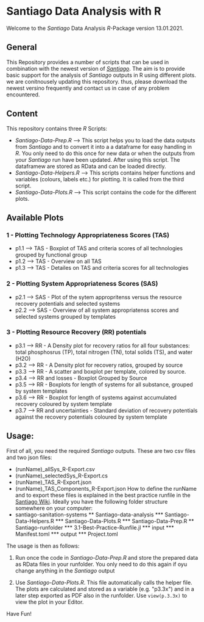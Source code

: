 # Santiago Data Analysis with R

Welcome to the _Santiago_ Data Analysis _R_-Package version 13.01.2021.

## General  

This Repository provides a number of scripts that can be used in combination with the newest version of [_Santiago_](https://github.com/santiago-sanitation-systems/Santiago.jl).
The aim is to provide basic support for the analysis of _Santiago_ outputs in R using different plots. 
we are conitnousely updating this repository. thus, please download the newest versino frequently and contact us in case of any problem encountered.

## Content
This repository contains three _R_ Scripts:  

* _Santiago-Data-Prep.R_ --> This script helps you to load the data outputs from _Santiago_ and to convert it into a a dataframe for easy handling in _R_. You only need to do this once for new data or when the outputs from your _Santiago_ run have been updated. After using this script. The dataframew are stored as RData and can be loaded directly.
* _Santiago-Data-Helpers.R_ --> This scripts contains helper functions and variables (colours, labels etc.) for plotting. It is called from the third script.
* _Santiago-Data-Plots.R_ --> This script contains the code for the different plots.

## Available Plots 
### 1 - Plotting Technology Appropriateness Scores (TAS)
* p1.1 --> TAS - Boxplot of TAS and criteria scores of all technologies grouped by functional group
* p1.2 --> TAS - Overview on all TAS
* p1.3 --> TAS - Detailes on TAS and criteria scores for all technologies
### 2 - Plotting System Appropriateness Scores (SAS)
* p2.1 --> SAS - Plot of the sytem appropritenss versus the resource recovery potentials and selected systems
* p2.2 --> SAS - Overview of all system appropriatenss scores and selected systems grouped by templates
### 3 - Plotting Resource Recovery (RR) potentials
* p3.1 --> RR - A Density plot for recovery ratios for all four substances: total phosphosrus (TP), total nitrogen (TN), total solids (TS), and water (H2O)
* p3.2 --> RR - A Density plot for recovery ratios, grouped by source
* p3.3 --> RR - A scatter and boxplot per template, colored by source.
* p3.4 --> RR and losses - Boxplot Grouped by Source 
* p3.5 --> RR - Boxplots for length of systems for all substance, grouped by system templates
* p3.6 --> RR - Boxplot for length of systems against accumulated recovery coloured by system template
* p3.7 --> RR and uncertainties - Standard deviation of recovery potentials against the recovery potentials coloured by system template

## Usage:
First of all, you need the required _Santiago_ outputs. These are two csv files and two json files:
* (runName)_allSys_R-Export.csv
* (runName)_selectedSys_R-Export.cs
* (runName)_TAS_R-Export.json
* (runName)_TAS_Components_R-Export.json
How to define the runName and to export these files is explained in the best practice runfile in the [Santiago Wiki](https://github.com/santiago-sanitation-systems/Santiago.jl/wiki).
Ideally you have the following folder structure somewhere on your computer:
* santiago-sanitation-systems
** Santiago-data-analysis
*** Santiago-Data-Helpers.R
*** Santiago-Data-Plots.R
*** Santiago-Data-Prep.R
** Santiago-runfolder
*** 3.1-Best-Practice-Runfile.jl
*** input
*** Manifest.toml
*** output
*** Project.toml

The usage is then as follows:

1) Run once the code in _Santiago-Data-Prep.R_ and store the prepared data as RData files in your runfolder. You only need to do this again if oyu change anything in the _Santiago_ output

2) Use _Santiago-Data-Plots.R_. This file automatically calls the helper file.  The plots are calculated and stored as a variable (e.g. "p3.3x") and in a later step exported as PDF also in the runfolder. Use `view(p.3.3x)` to view the plot in your Editor. 


Have Fun!
